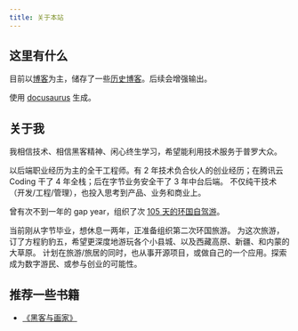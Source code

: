 ```yaml
---
title: 关于本站
---
```



## 这里有什么
目前以[博客](/blog)为主，储存了一些[历史博客](/blog/archive)。后续会增强输出。

使用 [docusaurus](https://docusaurus.io/) 生成。

## 关于我

我相信技术、相信黑客精神、闲心终生学习，希望能利用技术服务于普罗大众。

以后端职业经历为主的全干工程师。有 2 年技术负合伙人的创业经历；在腾讯云 Coding 干了 4 年全栈；后在字节业务安全干了 3 年中台后端。
不仅纯干技术（开发/工程/管理），也投入思考到产品、业务和商业上。

曾有次不到一年的 gap year，组织了次 [105 天的环国自驾游](https://nwb05eawio.feishu.cn/wiki/TEocwOLGZi9iFnkSlp6cF7Iwnbb?fromScene=spaceOverview)。

当前刚从字节毕业，想休息一两年，正准备组织第二次环国旅游。
为这次旅游，订了方程豹豹五，希望更深度地游玩各个小县城、以及西藏高原、新疆、和内蒙的大草原。
计划在旅游/旅居的同时，也从事开源项目，或做自己的一个应用。探索成为数字游民、或参与创业的可能性。



## 推荐一些书籍

- [《黑客与画家》](https://zh.wikipedia.org/wiki/%E9%BB%91%E5%AE%A2%E4%B8%8E%E7%94%BB%E5%AE%B6)
